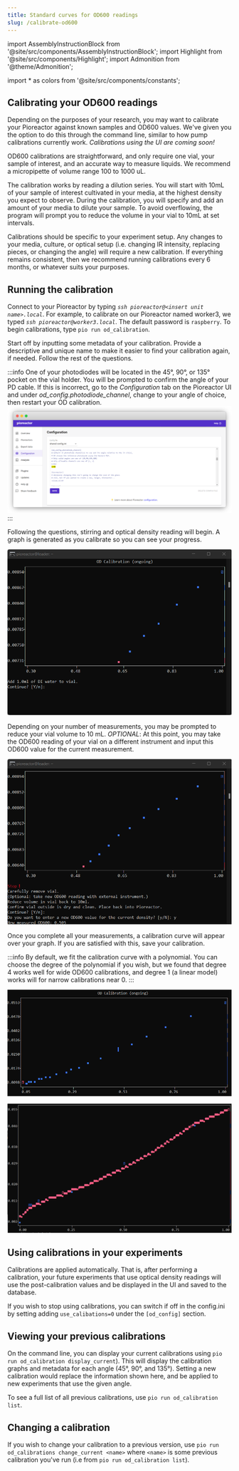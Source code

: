 ```yaml
---
title: Standard curves for OD600 readings
slug: /calibrate-od600
---
```


import AssemblyInstructionBlock from '@site/src/components/AssemblyInstructionBlock';
import Highlight from '@site/src/components/Highlight';
import Admonition from '@theme/Admonition';

import * as colors from '@site/src/components/constants';

## Calibrating your OD600 readings 

Depending on the purposes of your research, you may want to calibrate your Pioreactor against known samples and OD600 values. We've given you the option to do this through the command line, similar to how pump calibrations currently work. _Calibrations using the UI are coming soon!_

OD600 calibrations are straightforward, and only require one vial, your sample of interest, and an accurate way to measure liquids. We recommend a micropipette of volume range 100 to 1000 uL. 

The calibration works by reading a dilution series. You will start with 10mL of your sample of interest cultivated in your media, at the highest density you expect to observe. During the calibration, you will specify and add an amount of your media to dilute your sample. To avoid overflowing, the program will prompt you to reduce the volume in your vial to 10mL at set intervals. 

Calibrations should be specific to your experiment setup. Any changes to your media, culture, or optical setup (i.e. changing IR intensity, replacing pieces, or changing the angle) will require a new calibration. If everything remains consistent, then we recommend running calibrations every 6 months, or whatever suits your purposes.

## Running the calibration

Connect to your Pioreactor by typing *`ssh pioreactor@<insert unit name>.local`*. For example, to calibrate on our Pioreactor named worker3, we typed *`ssh pioreactor@worker3.local`*. The default password is `raspberry`. To begin calibrations, type `pio run od_calibration`.

Start off by inputting some metadata of your calibration. Provide a descriptive and unique name to make it easier to find your calibration again, if needed. Follow the rest of the questions.

:::info
One of your photodiodes will be located in the 45°, 90°, or 135° pocket on the vial holder. You will be prompted to confirm the angle of your PD cable. If this is incorrect, go to the _Configuration_ tab on the Pioreactor UI and under _od_config.photodiode_channel_, change to your angle of choice, then restart your OD calibration.
![Change the angle through the UI configuration tab.](/img/user-guide/change_angle.png)
:::


Following the questions, stirring and optical density reading will begin. A graph is generated as you calibrate so you can see your progress.

![Graph generated as you measure.](/img/user-guide/generating_graph.png)
 
Depending on your number of measurements, you may be prompted to reduce your vial volume to 10 mL. _OPTIONAL_: At this point, you may take the OD600 reading of your vial on a different instrument and input this OD600 value for the current measurement.

![Input an external OD600 value.](/img/user-guide/add_new_od600.png) 

Once you complete all your measurements, a calibration curve will appear over your graph. If you are satisfied with this, save your calibration. 

:::info
By default, we fit the calibration curve with a polynomial. You can choose the degree of the polynomial if you wish, but we found that degree 4 works well for wide OD600 calibrations, and degree 1 (a linear model) works will for narrow calibrations near 0.
:::

![Final data points on OD calibration.](/img/user-guide/od_cal_45_deg.png)

![Final data points with generated curve.](/img/user-guide/od_cal_45_deg_with_curve.png)

## Using calibrations in your experiments

Calibrations are applied automatically. That is, after performing a calibration, your future experiments that use optical density readings will use the post-calibration values and be displayed in the UI and saved to the database.

If you wish to stop using calibrations, you can switch if off in the config.ini by setting adding `use_calibations=0` under the  `[od_config]` section.


## Viewing your previous calibrations

On the command line, you can display your current calibrations using `pio run od_calibration display_current`). This will display the calibration graphs and metadata for each angle (45°, 90°, and 135°). Setting a new calibration would replace the information shown here, and be applied to new experiments that use the given angle.

To see a full list of all previous calibrations, use `pio run od_calibration list`.

## Changing a calibration

If you wish to change your calibration to a previous version, use `pio run od_calibrations change_current <name>` where `<name>` is some previous calibration you've run (i.e from `pio run od_calibration list`).

